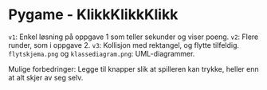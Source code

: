 # Pygame - KlikkKlikkKlikk

`v1`: Enkel løsning på oppgave 1 som teller sekunder og viser poeng.
`v2`: Flere runder, som i oppgave 2.
`v3`: Kollisjon med rektangel, og flytte tilfeldig.
`flytskjema.png` og `klassediagram.png`: UML-diagrammer.

Mulige forbedringer:
Legge til knapper slik at spilleren kan trykke, heller enn at alt skjer av seg selv.
